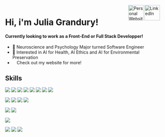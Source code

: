 <a href="https://www.linkedin.com/in/jgrandury/" target="_blank">
  <img align="right" alt="LinkedIn" width="50px" src="https://img.icons8.com/external-tal-revivo-fresh-tal-revivo/64/000000/external-linkedin-a-business-and-employment-oriented-service-mobile-app-logo-fresh-tal-revivo.png" /></a>
<a href="https://juliagrandury.github.io/" target="_blank">
  <img align="right" alt="Personal Website" width="50px" src="https://img.icons8.com/external-wanicon-lineal-color-wanicon/64/000000/external-computer-free-time-wanicon-lineal-color-wanicon.png"/></a>

# Hi, i'm Julia Grandury!
#### Currently looking to work as a Front-End or Full Stack Developper!
- 🧠 Neuroscience and Psychology Major turned Software Engineer
- 🌲 Interested in AI for Health, AI Ethics and AI for Environmental Preservation
- <img width="10px" src="https://img.icons8.com/external-wanicon-lineal-color-wanicon/64/000000/external-computer-free-time-wanicon-lineal-color-wanicon.png"/> Check out my website for more!


## Skills
![](https://img.shields.io/badge/Language-Javascript-blueviolet)
![](https://img.shields.io/badge/Language-Java-blueviolet)
![](https://img.shields.io/badge/Language-HTML-blueviolet)
![](https://img.shields.io/badge/Language-CSS-blueviolet)
![](https://img.shields.io/badge/Language-SASS-blueviolet)
![](https://img.shields.io/badge/Language-C%2B%2B-blueviolet)
![](https://img.shields.io/badge/Language-Java-blueviolet)
![](https://img.shields.io/badge/Language-Swift-blueviolet)

![](https://img.shields.io/badge/JS-Node.js-orange)
![](https://img.shields.io/badge/JS-React.js-orange)
![](https://img.shields.io/badge/JS-Next.js-orange)
![](https://img.shields.io/badge/JS-Redux-orange)

![](https://img.shields.io/badge/Framework-Express.js-ff69b4)
![](https://img.shields.io/badge/Framework-Bootstrap-ff69b4)

![](https://img.shields.io/badge/Data-MySQL-9cf)

![](https://img.shields.io/badge/IDE-VSCode-yellow)
![](https://img.shields.io/badge/IDE-Eclipse-yellow)
![](https://img.shields.io/badge/IDE-XCode-yellow)
